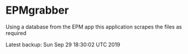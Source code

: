 # EPMgrabber
Using a database from the EPM app this application scrapes the files as required


Latest backup: Sun Sep 29 18:30:02 UTC 2019
